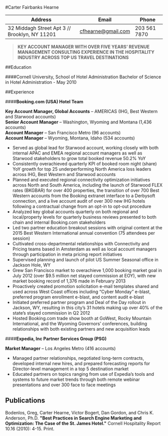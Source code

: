 #Carter Fairbanks Hearne
 

Address | Email | Phone
------------ | ------------- | -------------
32 Middagh Street Apt 3 // Brooklyn, NY 11201 | cfhearne@gmail.com | 203 561 7870
 

> **KEY	ACCOUNT	MANAGER WITH	OVER	FIVE	YEARS’ REVENUE	MANAGEMENT	CONSULTING EXPERIENCE IN	THE	HOSPITALITY	INDUSTRY	ACROSS	TOP	US	TRAVEL	DESTINATIONS**


##Education

####Cornell	University,	School	of	Hotel	Administration
Bachelor	of	Science	in	Hotel	Administration -  May	2010

##Experience

####**Booking.com	(USA) Hotel	Team**

   **Key	Account	Manager,	Global	Accounts** – AMERICAS	(IHG,	Best	Western	and	Starwood	accounts)  
   **Senior	Account	Manager**	– Washington,	Wyoming	and	Montana	(1,436 accounts)  
   **Account	Manager**	– San	Francisco Metro (96	accounts)  
   **Account	Manager**	– Wyoming,	Montana,	Idaho (534	accounts) 

+ Served	as	global	lead	for	Starwood	account,	working	closely	with	both	internal	APAC	and	EMEA	regional account	managers	as	well	as	Starwood	stakeholders	to	grow	total	booked	revenue	50.2%	YoY
+ Consistently	overachieved	quarterly	KPI	of	booked	room	night	(share)	YoY	growth	for	top	25 underperforming	North	America	loss	leaders	across	IHG,	Best	Western	and	Starwood	accounts
+ Planned	and	executed	regional	connectivity	optimization	initiatives	across	North	and	South	America, including	the	launch	of	Starwood	FLEX	rates	(BKGBAR)	for	over	400	properties,	the	transition	of	over	700	Best	Western	accounts	from	the	Booking	extranet	interface	to	a	Derbysoft	connection,	and	a	live	account	audit	of	over	300	new IHG hotels	following	a	contractual	change	from	an	opt-in	to	opt-out	procedure
+ Analyzed key	global accounts	quarterly on	both	regional	and	local/property	levels for quarterly	business reviews	presented	to both	chain	and	internal	Booking.com	stakeholders
+ Led	two	partner	education	breakout	sessions	with	original	content	at	the	2015	Best	Western	International	annual	convention	(75	attendees	per	session)
+ Cultivated	cross-departmental relationships with	Connectivity	and Pricing teams based	in	Amsterdam	as well	as	local	account	managers	through	participation	in	meta	pricing report initiatives
+ Supervised planning	and	launch	of	pilot	US	Summer	Seasonal	office	in	Jackson	Hole,	WY
+ Grew	San	Francisco	market	to	overachieve 1,000	booking market	goal	in	July	2012 (over	$9.5	million	net	stayed	commission	at	EOY),	with	new	market	booking	record	of	1,376	made	in	February 2013
+ Proactively	created promotion	solicitation e-mail	templates shared	and	used	across	West	Coast	offices including	“Cyber	Monday”	e-blast,	preferred	program	enrollment	e-blast,	and	content	audit	e-blast
+ Initiated preferred	partner	program	and	Deal	of	the	Day	rollout	in	Jackson,	WY, resulting in	this	city’s	31 hotels	making up	over	40%	of	the	state’s	stayed	commission in	Q2	2012
+ Hosted Booking.com	trade	show	booth	at	GoWest,	Rocky	Mountain	International,	and	the	Wyoming	Governors’	conferences,	building	relationships	with	both	existing	partners	and	new	acquisition	leads
 
####**Expedia,	Inc Partner	Services	Group	(PSG)**

   **Market Manager** – Los Angeles Metro (416 accounts)

+ Managed partner	relationships,	negotiated long-term	contracts,	developed internal	new	hires,	and prepared forecasting	reports	for	Director-level	management in	a	top	5	destination	market
+ Educated	partners	on	topics	ranging	from	use	of	Expedia’s	tools	and	systems	to	future	market	trends through	both	remote	webinar	presentations	and	over	300	face	to	face	meetings

## Publications

Bodenlos,	Greg,	Carter	Hearne,	Victor	Bogert,	Dan	Gordon,	and	Chris	K.	Anderson,	Ph.D.	**"Best	Practices	in	Search	Engine Marketing	and	Optimization:	The	Case	of	the	St.	James	Hotel."** Cornell	Hospitality	Report 10.16	(2010):	4-15.	Print.
